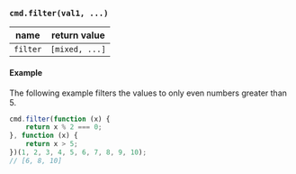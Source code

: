 ### `cmd.filter(val1, ...)`

| name       | return value    |
|------------|---------------- |
| `filter`   | `[mixed, ...]`  |

#### Example

The following example filters the values to only even numbers greater than 5.

```js
cmd.filter(function (x) {
    return x % 2 === 0;
}, function (x) {
    return x > 5;
})(1, 2, 3, 4, 5, 6, 7, 8, 9, 10);
// [6, 8, 10]
```
